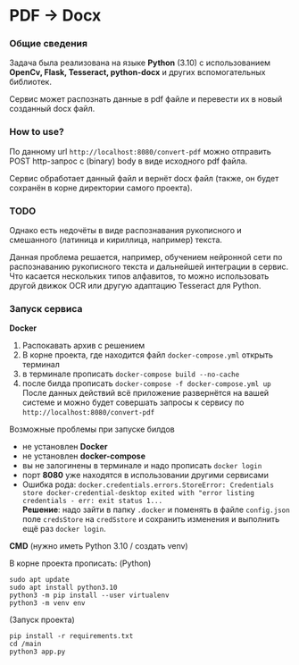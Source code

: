 # PDF -> Docx

### Общие сведения

Задача была реализована на языке **Python** (3.10) с использованием **OpenCv, Flask, Tesseract, python-docx**    и других вспомогательных библиотек.

Сервис может распознать данные в pdf файле и перевести их в новый созданный docx файл.

### How to use?
По данному url ```http://localhost:8080/convert-pdf``` можно отправить POST http-запрос с (binary) body в виде исходного pdf файла.

Сервис обработает данный файл и вернёт docx файл (также, он будет сохранён в корне директории самого проекта).

### TODO
Однако есть недочёты в виде распознавания рукописного и смешанного (латиница и кириллица, например) текста.

Данная проблема решается, например, обучением нейронной сети по распознаванию рукописного текста и дальнейшей интеграции в сервис.
Что касается нескольких типов алфавитов, то можно использовать другой движок OCR или другую адаптацию Tesseract для Python.

### Запуск сервиса

**Docker**
1. Распокавать архив с решением
2. В корне проекта, где находится файл ```docker-compose.yml``` открыть терминал
3. в терминале прописать ```docker-compose build --no-cache```
4. после билда прописать ```docker-compose -f docker-compose.yml up```
После данных действий всё приложение развернётся на вашей системе и можно будет совершать запросы к сервису по ```http://localhost:8080/convert-pdf```

Возможные проблемы при запуске билдов
- не установлен **Docker**
- не установлен **docker-compose**
- вы не залогинены в терминале и надо прописать ```docker login```
- порт **8080** уже находятся в использовании другими сервисами
- Ошибка рода: ```docker.credentials.errors.StoreError: Credentials store docker-credential-desktop exited with "error listing credentials - err: exit status 1...``` \
**Решение**: надо зайти в папку ```.docker``` и поменять в файле ```config.json``` поле ```credsStore``` на ```credSstore``` и сохранить изменения и выполнить ещё раз ```docker login```.

**CMD** (нужно иметь Python 3.10 / создать venv)

В корне проекта прописать:
(Python)
```
sudo apt update
sudo apt install python3.10
python3 -m pip install --user virtualenv
python3 -m venv env
```
(Запуск проекта)
```
pip install -r requirements.txt
cd /main
python3 app.py
```
